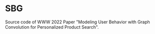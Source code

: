 # SBG
Source code of WWW 2022 Paper "Modeling User Behavior with Graph Convolution for Personalized Product Search".
